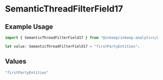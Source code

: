 # SemanticThreadFilterField17

## Example Usage

```typescript
import { SemanticThreadFilterField17 } from "@inkeep/inkeep-analytics/models/components";

let value: SemanticThreadFilterField17 = "firstPartyEntities";
```

## Values

```typescript
"firstPartyEntities"
```